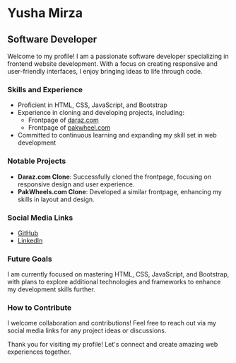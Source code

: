 # Yusha Mirza

## Software Developer

Welcome to my profile! I am a passionate software developer specializing in frontend website development. With a focus on creating responsive and user-friendly interfaces, I enjoy bringing ideas to life through code.

### Skills and Experience

- Proficient in HTML, CSS, JavaScript, and Bootstrap
- Experience in cloning and developing projects, including:
  - Frontpage of [daraz.com](https://www.daraz.com)
  - Frontpage of [pakwheel.com](https://www.pakwheels.com)
- Committed to continuous learning and expanding my skill set in web development

### Notable Projects

- **Daraz.com Clone**: Successfully cloned the frontpage, focusing on responsive design and user experience.
- **PakWheels.com Clone**: Developed a similar frontpage, enhancing my skills in layout and design.

### Social Media Links

- [GitHub](https://github.com/YushaMirza)
- [LinkedIn](https://www.linkedin.com/in/yousha-mirza-5886a5281/)

### Future Goals

I am currently focused on mastering HTML, CSS, JavaScript, and Bootstrap, with plans to explore additional technologies and frameworks to enhance my development skills further.

### How to Contribute

I welcome collaboration and contributions! Feel free to reach out via my social media links for any project ideas or discussions.

Thank you for visiting my profile! Let's connect and create amazing web experiences together.

